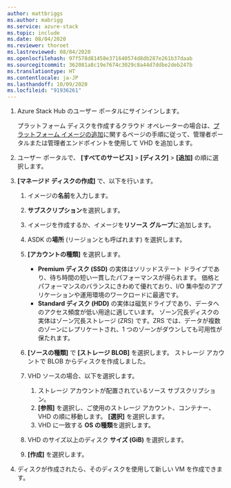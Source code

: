 ```yaml
---
author: mattbriggs
ms.author: mabrigg
ms.service: azure-stack
ms.topic: include
ms.date: 08/04/2020
ms.reviewer: thoroet
ms.lastreviewed: 08/04/2020
ms.openlocfilehash: 97f578d81458e371640574d8db287e261b37daab
ms.sourcegitcommit: 362081a8c19e7674c3029c8a44d7ddbe2deb247b
ms.translationtype: HT
ms.contentlocale: ja-JP
ms.lasthandoff: 10/09/2020
ms.locfileid: "91936261"
---
```

1. Azure Stack Hub のユーザー ポータルにサインインします。

    プラットフォーム ディスクを作成するクラウド オペレーターの場合は、[プラットフォーム イメージの追加](../operator/azure-stack-add-vm-image.md#add-a-platform-image)に関するページの手順に従って、管理者ポータルまたは管理者エンドポイントを使用して VHD を追加します。

2. ユーザー ポータルで、 **[すべてのサービス]**  >  **[ディスク]**  >  **[追加]** の順に選択します。

3. **[マネージド ディスクの作成]** で、以下を行います。

    1. イメージの**名前**を入力します。
    2. **サブスクリプション**を選択します。
    3. イメージを作成するか、イメージを**リソース グループ**に追加します。
    4. ASDK の**場所** (リージョンとも呼ばれます) を選択します。
    5. **[アカウントの種類]** を選択します。
        - **Premium ディスク (SSD)** の実体はソリッドステート ドライブであり、待ち時間の短い一貫したパフォーマンスが得られます。 価格とパフォーマンスのバランスにきわめて優れており、I/O 集中型のアプリケーションや運用環境のワークロードに最適です。  
        - **Standard ディスク (HDD)** の実体は磁気ドライブであり、データへのアクセス頻度が低い用途に適しています。 ゾーン冗長ディスクの実体はゾーン冗長ストレージ (ZRS) です。ZRS では、データが複数のゾーンにレプリケートされ、1 つのゾーンがダウンしても可用性が保たれます。

    6. **[ソースの種類]** で **[ストレージ BLOB]** を選択します。 ストレージ アカウントで BLOB からディスクを作成しました。
    7. VHD ソースの場合、以下を選択します。
        1. ストレージ アカウントが配置されているソース サブスクリプション。
        1. **[参照]** を選択し、ご使用のストレージ アカウント、コンテナー、VHD の順に移動します。 **[選択]** を選択します。
        1. VHD に一致する **OS の種類**を選択します。
    8. VHD のサイズ以上のディスク **サイズ (GiB)** を選択します。
    9. **[作成]** を選択します。

4. ディスクが作成されたら、そのディスクを使用して新しい VM を作成できます。